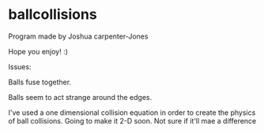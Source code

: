 # ballcollisions
Program made by Joshua carpenter-Jones

Hope you enjoy! :)

Issues:

Balls fuse together. 

Balls seem to act strange around the edges.

I've used a one dimensional collision equation in order to create the physics of ball collisions. Going to make it 2-D soon. Not sure if it'll mae a difference
